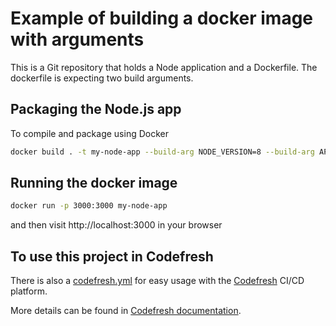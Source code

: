 # Example of building a docker image with arguments

This is a Git repository that holds a Node application and a Dockerfile. The dockerfile is expecting two build arguments.

## Packaging the Node.js app

To compile and package using Docker 

```bash
docker build . -t my-node-app --build-arg NODE_VERSION=8 --build-arg APP_DIR=/usr/src/app
```

## Running the docker image

```bash
docker run -p 3000:3000 my-node-app
```

and then visit http://localhost:3000 in your browser


## To use this project in Codefresh

There is also a [codefresh.yml](codefresh.yml) for easy usage with the [Codefresh](codefresh.io) CI/CD platform.

More details can be found in [Codefresh documentation](https://codefresh.io/docs/docs/yaml-examples/examples/build-an-image-with-build-arguments/).

